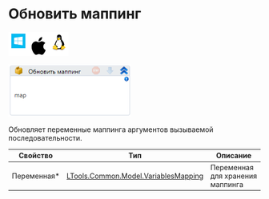 # Обновить маппинг

![](<../../../../.gitbook/assets/image (100) (1) (10) (56).png>)

![](<../../../../.gitbook/assets/image (405).png>)

Обновляет переменные маппинга аргументов вызываемой последовательности.

| Свойство     | Тип                                                                      | Описание                         |
| ------------ | ------------------------------------------------------------------------ | -------------------------------- |
| Переменная\* | [LTools.Common.Model.VariablesMapping](../datatypes/variablesmapping.md) | Переменная для хранения маппинга |
